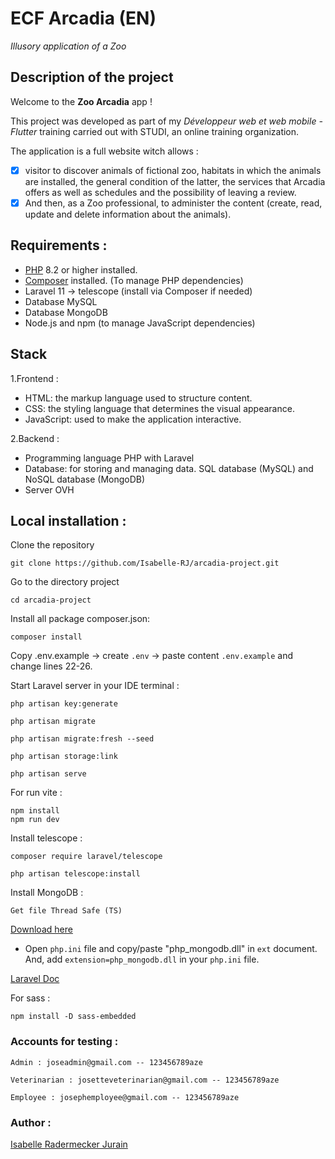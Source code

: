 # ECF Arcadia (EN)
*Illusory application of a Zoo*

## Description of the project
 Welcome to the **Zoo Arcadia** app !

This project was developed as part of my *Développeur web et web mobile - Flutter* training carried out with STUDI, an online training organization.

The application is a full website witch allows :

- [x] visitor to discover animals of fictional zoo, habitats in which the animals are installed, the general condition of the latter, the services that Arcadia offers
as well as schedules and the possibility of leaving a review.
- [x]  And then, as a Zoo professional, to administer the content (create, read, update and delete information about the animals).

## Requirements :
- [PHP](https://www.php.net/downloads.php) 8.2 or higher installed.
- [Composer](https://getcomposer.org/download/) installed. (To manage PHP dependencies)
- Laravel 11 -> telescope (install via Composer if needed)
- Database MySQL
- Database MongoDB
- Node.js and npm (to manage JavaScript dependencies)

## Stack 
1.Frontend :
- HTML: the markup language used to structure content.
- CSS: the styling language that determines the visual appearance.
- JavaScript: used to make the application interactive.

2.Backend :
- Programming language PHP with Laravel
- Database: for storing and managing data. SQL database (MySQL) and NoSQL database (MongoDB)
- Server OVH
## Local installation :

Clone the repository
```shell
git clone https://github.com/Isabelle-RJ/arcadia-project.git
```
Go to the directory project
```shell
cd arcadia-project
```
Install all package composer.json:
```shell
composer install
```
Copy .env.example -> create `.env` -> paste content `.env.example` and change lines 22-26.

Start Laravel server in your IDE terminal :
```shell
php artisan key:generate

php artisan migrate

php artisan migrate:fresh --seed

php artisan storage:link
```

```shell
php artisan serve
```
For run vite :
```shell
npm install
npm run dev
```

Install telescope :
```shell
composer require laravel/telescope 
```
```shell
php artisan telescope:install
```

Install MongoDB :
```shell
Get file Thread Safe (TS) 
```
[Download here](https://pecl.php.net/package/mongodb)

- Open `php.ini` file and copy/paste "php_mongodb.dll" in `ext` document. And, add `extension=php_mongodb.dll` in your `php.ini` file.

[Laravel Doc](https://laravel.com/docs/11.x)

For sass :
```shell
npm install -D sass-embedded
```

### Accounts for testing :
```Admin : joseadmin@gmail.com -- 123456789aze```

```Veterinarian : josetteveterinarian@gmail.com -- 123456789aze```

```Employee : josephemployee@gmail.com -- 123456789aze```

### Author :

[Isabelle Radermecker Jurain](https://github.com/Isabelle-RJ/arcadia-project)
